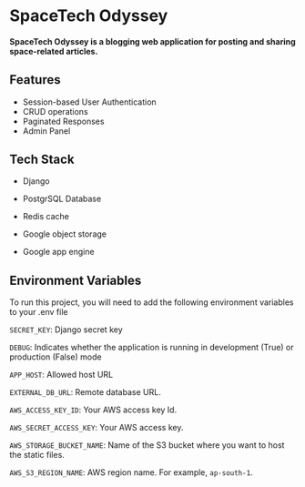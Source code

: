 # SpaceTech Odyssey

#### SpaceTech Odyssey is a blogging web application for posting and sharing space-related articles.

## Features

- Session-based User Authentication
- CRUD operations
- Paginated Responses
- Admin Panel

## Tech Stack

- Django

- PostgrSQL Database

- Redis cache

- Google object storage

- Google app engine

## Environment Variables

To run this project, you will need to add the following environment variables to your .env file

`SECRET_KEY`: Django secret key

`DEBUG`: Indicates whether the application is running in development (True) or production (False) mode

`APP_HOST`: Allowed host URL

`EXTERNAL_DB_URL`: Remote database URL.

`AWS_ACCESS_KEY_ID`: Your AWS access key Id.

`AWS_SECRET_ACCESS_KEY`: Your AWS access key.

`AWS_STORAGE_BUCKET_NAME`: Name of the S3 bucket where you want to host the static files.

`AWS_S3_REGION_NAME`: AWS region name. For example, `ap-south-1`.
